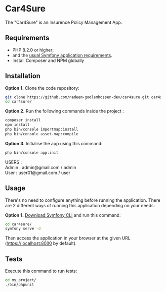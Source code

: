 Car4Sure
========================

The "Car4Sure" is an Insurence Policy Management App.


Requirements
------------

  * PHP 8.2.0 or higher;
  * and the [usual Symfony application requirements][2].
  * Install Composer and NPM globally

Installation
------------

**Option 1.** Clone the code repository:

```bash
git clone https://github.com/nadeem-goolamhossen-dev/car4sure.git car4sure
cd car4sure/
```

**Option 2.** Run the following commands inside the project :

```bash
composer install
npm install
php bin/console importmap:install
php bin/console asset-map:compile
```

**Option 3.** Initialise the app using this command:

```bash
php bin/console app:init
```

<p align="left">
USERS : <br>
Admin : admin@gmail.com / admin <br>
User : user01@gmail.com / user
</p>

Usage
-----

There's no need to configure anything before running the application. There are
2 different ways of running this application depending on your needs:

**Option 1.** [Download Symfony CLI][4] and run this command:

```bash
cd car4sure/
symfony serve -d
```

Then access the application in your browser at the given URL (<https://localhost:8000> by default).


Tests
-----

Execute this command to run tests:

```bash
cd my_project/
./bin/phpunit
```

[1]: https://symfony.com/doc/current/best_practices.html
[2]: https://symfony.com/doc/current/setup.html#technical-requirements
[3]: https://symfony.com/doc/current/setup/web_server_configuration.html
[4]: https://symfony.com/download
[5]: https://symfony.com/book
[6]: https://getcomposer.org/

